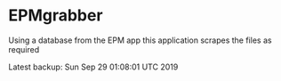 # EPMgrabber
Using a database from the EPM app this application scrapes the files as required


Latest backup: Sun Sep 29 01:08:01 UTC 2019
